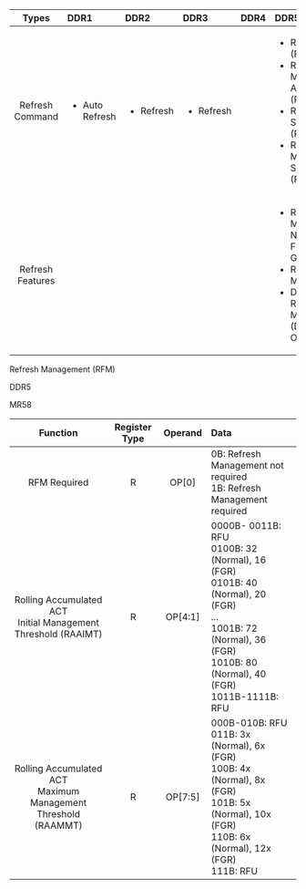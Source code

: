 
|  Types  |      DDR1      |   DDR2    |      DDR3      |      DDR4      |   DDR5    |
| :--------: |:-------------| :---------| :---------| :-------- | :-------------| 
| Refresh Command | <ul><li>Auto Refresh</li></ul> | <ul><li>Refresh</li></ul> | <ul><li>Refresh</li></ul> |  |<ul><li>Refresh All (REF~ab~)</li><li>Refresh Management All (RFM~ab~)</li><li>Refresh Same Bank (REF~sb~)</li><li>Refresh Management Same Bank (RFM~sb~)</li></ul>|  |
| Refresh Features |  |  |  |  | <ul><li>Refresh Modes - Normal and Fine Granularity</li><li>Refresh Management</li><li>Directed Refresh Management (DRFM) - Optional</li></ul>| 

Refresh Management (RFM)

DDR5

MR58

|  Function  |     Register Type      |   Operand    |      Data      |
| :--------: |:-------------:| :---------:| :---------|
| RFM Required | R | OP[0] | 0B: Refresh Management not required <br> 1B: Refresh Management required|
| Rolling Accumulated ACT <br> Initial Management Threshold (RAAIMT) | R | OP[4:1] | 0000B- 0011B: RFU <br> 0100B: 32 (Normal), 16 (FGR) <br> 0101B: 40 (Normal), 20 (FGR) <br> ... <br> 1001B: 72 (Normal), 36 (FGR) <br> 1010B: 80 (Normal), 40 (FGR) <br> 1011B-1111B: RFU|
| Rolling Accumulated ACT  <br> Maximum Management Threshold (RAAMMT) | R | OP[7:5] | 000B-010B: RFU <br> 011B: 3x (Normal), 6x (FGR) <br> 100B: 4x (Normal), 8x (FGR) <br> 101B: 5x (Normal), 10x (FGR) <br> 110B: 6x (Normal), 12x (FGR) <br> 111B: RFU |

